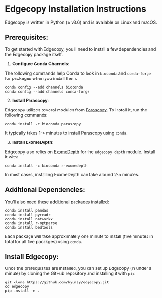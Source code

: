 # Edgecopy Installation Instructions

Edgecopy is written in Python (≥ v3.6) and is available on Linux and macOS. 

## Prerequisites:

To get started with Edgecopy, you'll need to install a few dependencies and the Edgecopy package itself.

1. **Configure Conda Channels**:

The following commands help Conda to look in `bioconda` and `conda-forge` for packages when you install them.
```
conda config --add channels bioconda
conda config --add channels conda-forge
```

2. **Install Parascopy**:

Edgecopy utilizes several modules from [Parascopy](https://github.com/tprodanov/parascopy). To install it, run the following commands:
```
conda install -c bioconda parascopy
```
It typically takes 1-4 minutes to install Parascopy using `conda`.

3. **Install ExomeDepth**:

Edgecopy also relies on [ExomeDepth](https://github.com/vplagnol/ExomeDepth) for the `edgecopy depth` module. Install it with:
```
conda install -c bioconda r-exomedepth
```
In most cases, installing ExomeDepth can take around 2-5 minutes.

## Additional Dependencies:
You'll also need these additional packages installed:
```
conda install pandas
conda install pyreadr
conda install networkx
conda install r-optparse
conda install bedtools
```
Each package will take approximately one minute to install (five minutes in total for all five pacakges) using `conda`.

## Install Edgecopy:
Once the prerequisites are installed, you can set up Edgecopy (in under a minute) by cloning the GitHub repository and installing it with `pip`:

```
git clone https://github.com/byunsy/edgecopy.git
cd edgecopy
pip install -e .
```
